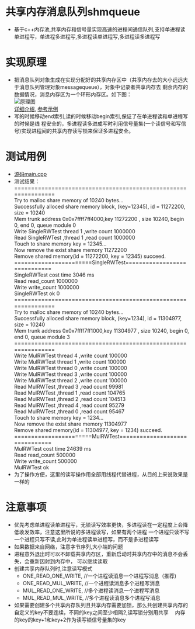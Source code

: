 # 共享内存消息队列shmqueue
- 基于c++内存池,共享内存和信号量实现高速的进程间通信队列,支持单进程读单进程写，单进程多进程写,多进程读单进程写,多进程读多进程写
# 实现原理
- 把消息队列对象生成在实现分配好的共享内存区中（共享内存去的大小远远大于消息队列管理对象messagequeue），对象中记录者共享内存去
  剩余内存的数据情况，消息内存区为一个环形内存区。如下图：<br>
  ![原理图](https://github.com/DGuco/shmqueue/raw/master/ringbuff.png)<br>
  [详细介绍](http://blog.csdn.net/suhuaiqiang_janlay/article/details/51194984),
  [参考示例](https://elixir.bootlin.com/linux/v3.8.13/source/kernel/kfifo.c)
- 写的时候移动end索引,读的时候移动begin索引,保证了在单进程读和单进程写的时候是线
  程安全的，多进程读多进成写时利用信号量集(一个读信号和写信号)实现进程间的共享内存读写锁来保证多进程安全。
# 测试用例
- [源码main.cpp](https://github.com/DGuco/shmqueue/blob/master/main.cpp)
- 测试结果：
      ===============================================================<br>
      Try to malloc share memory of 10240 bytes...<br>
      Successfully alloced share memory block, (key=12345), id = 11272200, size = 10240<br>
      Mem trunk address 0x0x7ffff7ff4000,key 11272200 , size 10240, begin 0, end 0, queue module 0<br>
      Write  SingleRWTest thread 1 ,write count 1000000<br>
      Read SingleRWTest ,thread 1 ,read count 1000000<br>
      Touch to share memory key = 12345...<br>
      Now remove the exist share memory 11272200<br>
      Remove shared memory(id = 11272200, key = 12345) succeed.<br>
      =======================SingleRWTest=============================<br>
      SingleRWTest cost time 3046 ms<br>
      Read read_count 1000000<br>
      Write write_count 1000000<br>
      SingleRWTest ok 0<br>
      ===============================================================<br>
      Try to malloc share memory of 10240 bytes...<br>
      Successfully alloced share memory block, (key=1234), id = 11304977, size = 10240<br>
      Mem trunk address 0x0x7ffff7ff1000,key 11304977 , size 10240, begin 0, end 0, queue module 3<br>
      ===============================================================<br>
      Write  MulRWTest thread 4 ,write count 100000<br>
      Write  MulRWTest thread 1 ,write count 100000<br>
      Write  MulRWTest thread 0 ,write count 100000<br>
      Write  MulRWTest thread 3 ,write count 100000<br>
      Write  MulRWTest thread 2 ,write count 100000<br>
      Read MulRWTest ,thread 3 ,read count 99981<br>
      Read MulRWTest ,thread 1 ,read count 104765<br>
      Read MulRWTest ,thread 2 ,read count 104513<br>
      Read MulRWTest ,thread 4 ,read count 95279<br>
      Read MulRWTest ,thread 0 ,read count 95467<br>
      Touch to share memory key = 1234...<br>
      Now remove the exist share memory 11304977<br>
      Remove shared memory(id = 11304977, key = 1234) succeed.<br>
      =======================MulRWTest===============================<br>
      MulRWTest cost time 24639 ms<br>
      Read read_count 500000<br>
      Write write_count 500000<br>
      MulRWTest ok<br>
- 为了操作方便，这里的读写操作用全部用线程代替进程，从目的上来说效果是一样的
# 注意事项
- 优先考虑单进程读单进程写，无锁读写效率更快，多进程读在一定程度上会降低收发效率，注意这里所说的多进程读写，如果有两个进程
  一个进程只读不写一个进程只写不读,此时为单进程读单进程写，而不是多进程读写
- 如果数据来自网络，注意字节序列,大小端的问题
- 进程意外退出时可以不卸载共享内存区，重新启动时共享内存中的消息不会丢失，会重新因射到内存中，
  可以继续读取
- 创建共享内存队列时,注意读写模式
   - ONE_READ_ONE_WRITE,   //一个进程读消息一个进程写消息（推荐)
   - ONE_READ_MUL_WRITE,   //一个进程读消息多个进程写消息
   - MUL_READ_ONE_WRITE,   //多个进程读消息一个进程写消息
   - MUL_READ_MUL_WRITE,   //多个进程读消息多个进程写消息
- 如果需要创建多个共享内存队列且共享内存需要加锁，那么共创建共享内存的自定义的key不要连续，不同的key之间至少相隔2,读写锁分别用共享
　内存的key的key+1和key+2作为读写锁信号量集的key